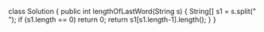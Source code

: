 class Solution {
    public int lengthOfLastWord(String s) {
        String[] s1 = s.split(" ");
        if (s1.length == 0)
            return 0;
        return s1[s1.length-1].length();
    }
}
